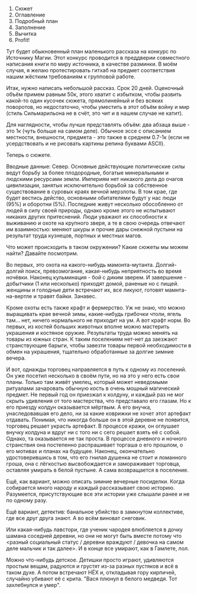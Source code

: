 1. Сюжет
2. Оглавление
3. Подробный план
4. Заполнение
5. Вычитка
6. Profit!

Тут будет обыкновенный план маленького рассказа на конкурс по Источнику Магии. Этот конкурс проводится в преддверии совместного написания книги по миру источника, в качестве разминки. В моём случая, я желаю протестировать гитхаб на предмет соответствия нашим жёстким требованиям к групповой работе.

Итак, нужно написать небольшой рассказ. Срок 20 дней. Оценочный объём примем равным 50к, этого хватит с избытком, чтобы развить какой-то один кусочек сюжета, прямолинейный и без всяких поворотов, но недостаточно, чтобы уместить в этот объём войну и мир (стиль Сильмарильона не в счёт, это чит и в нашем случае не катит).

Для наглядности, чтобы лучше представлять объём: два абзаца выше - это 1к (чуть больше на самом деле). Обычное эссе с описанием местности, внешности, предмета - это также в среднем 0.7-1к (если не усердствовать и не рисовать картины репина буквами ASCII).

Теперь о сюжете.

Вводные данные: Север. Основные действующие политические силы ведут борьбу за более плодородные, богатые минеральными и людскими ресурсами земли. Империям нет никакого дела до очагов цивилизации, занятых исключительно борьбой за собственное существование в суровых краях вечной мерзлоты. В том крае, где будет вестись действо, основными обитателями будут у нас люди (95%) и оборотни (5%). Последние живут несколько обособленно от людей в силу своей природы, однако кроме этого не испытывают никаких других притеснений. Люди уважают их способности к выживанию и охоте на крупного зверя, а те в свою очередь отвечают им взаимностью: меняют шкуры и прочие дары снежной пустыни на результат труда кузнецов, портных и местных магов.

Что может происходить в таком окружении? Какие сюжеты мы можем найти? Давайте посмотрим.

Во первых, это охота на какого-нибудь мамонта-мутанта. Долгий-долгий поиск, превозмогание, какая-нибудь неприятность во время ночёвки. Наконец кульминация - бой с диким зверем. И завершение - добытчики (1 или несколько) приходят домой, раненые но с пищей. женщины и голодные дети встречают их, все ликуют, готовят мамнта-на-вертле и травят байки. Занавес.

Кроме охоты есть также крафт и фермерство. Уж не знаю, что можно выращивать крае вечной зимы, какие-нибудь грибочки чтоли, ягель там... нет, ничего нормального не приходит на ум. А вот крафт норм. Во первых, из костей больших животных вполне можно мастерить украшения и костяное оружие. Результаты труда можно менять на товары из южных стран. К таким поселениям нет-нет да заезжают странствующие барыги, чтобы завезти товары первой необходимости в обмен на украшения, тщательно обработанные за долгие зимние вечера.

И вот, однажды торговец направляется в путь к одному из поселений. Он уже посетил несколько в своём пути, но на это у него есть свои планы. Только там живёт умелец, который может неведомыми ритуалами зачаровать обычную кость в очень мощный магический предмет. Не первый год он приезжал к колдуну, и каждый раз не мог скрыть удивления от того мастерства, что представало его глазам. Но к его приезду колдун оказывается мёртвым. А его внучка, унаследовавшая его дело, ни за какие коврижки не хочет этот артефакт отдавать. Понимая, что никогда больше он в этой деревне не появится, торговец решает украсть артефакт. В процессе кражи, он оглушает внучку колдуна и вдруг ни с того ни с сего решает взять её с собой. Однако, та оказывается не так проста. В процессе дневного и ночного странствия она постепенно распрашивает торгаша о его прошлом, о его мотивах и планах на будущее. Наконец, окончательно удостоверившись в том, что его гнилая душенка не стоит и ломанного гроша, она с лёгкостью высвобождается и замораживает торговца, оставляя умирать в белой пустыне. А сама возвращается в поселение.

Ещё, как вариант, можно описать зимние вечерные посиделки. Когда собирается много народу и каждый рассказывает свою историю. Разумеется, присутствующие все эти истории уже слышали ранее и не по одному разу.

Ещё вариант, детектив: банальное убийство в замкнутом коллективе, где все друг друга знают. А во всём виноват снеговик.

Или какая-нибудь лавстори, где ученик чародея влюбляется в дочку шамана соседней деревни, но они не могут быть вместе потому что <разный социальный статус / деревни враждуют / девочка на самом деле мальчик и так далее>. И в конце все умирают, как в Гамлете, лол.

Можно что-нибудь детское. Детишки просто играют, удивляются простым вещам, радуются и грустят из-за разных пустяков и всё в таком духе. А потом встречают НЁХ и, откладывая гору кирпичей, случайно убивают её с крита. "Вася плюнул в белого медведя. Тот захлебнулся и умер".
